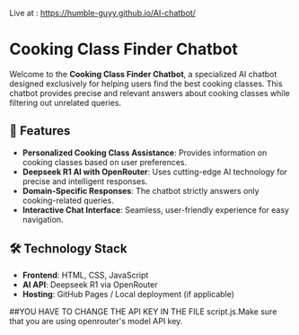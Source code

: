 Live at : https://humble-guyy.github.io/AI-chatbot/ 

# Cooking Class Finder Chatbot

Welcome to the **Cooking Class Finder Chatbot**, a specialized AI chatbot designed exclusively for helping users find the best cooking classes. This chatbot provides precise and relevant answers about cooking classes while filtering out unrelated queries.

## 🚀 Features
- **Personalized Cooking Class Assistance**: Provides information on cooking classes based on user preferences.
- **Deepseek R1 AI with OpenRouter**: Uses cutting-edge AI technology for precise and intelligent responses.
- **Domain-Specific Responses**: The chatbot strictly answers only cooking-related queries.
- **Interactive Chat Interface**: Seamless, user-friendly experience for easy navigation.

## 🛠️ Technology Stack
- **Frontend**: HTML, CSS, JavaScript
- **AI API**: Deepseek R1 via OpenRouter
- **Hosting**: GitHub Pages / Local deployment (if applicable)


##YOU HAVE TO CHANGE THE API KEY IN THE FILE script.js.Make sure that you are using openrouter's model API key.

